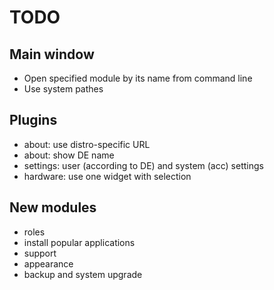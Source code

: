 # TODO

## Main window

- Open specified module by its name from command line
- Use system pathes

## Plugins

- about: use distro-specific URL
- about: show DE name
- settings: user (according to DE) and system (acc) settings
- hardware: use one widget with selection

## New modules

- roles
- install popular applications
- support
- appearance
- backup and system upgrade
